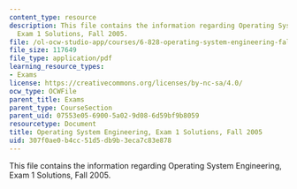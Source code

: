 ```yaml
---
content_type: resource
description: This file contains the information regarding Operating System Engineering,
  Exam 1 Solutions, Fall 2005.
file: /ol-ocw-studio-app/courses/6-828-operating-system-engineering-fall-2012/307f0ae0b4cc51d5db9b3eca7c83e878_MIT6_828F12_q05_1_sol.pdf
file_size: 117649
file_type: application/pdf
learning_resource_types:
- Exams
license: https://creativecommons.org/licenses/by-nc-sa/4.0/
ocw_type: OCWFile
parent_title: Exams
parent_type: CourseSection
parent_uid: 07553e05-6900-5a02-9d08-6d59bf9b8059
resourcetype: Document
title: Operating System Engineering, Exam 1 Solutions, Fall 2005
uid: 307f0ae0-b4cc-51d5-db9b-3eca7c83e878
---
```

This file contains the information regarding Operating System Engineering, Exam 1 Solutions, Fall 2005.
